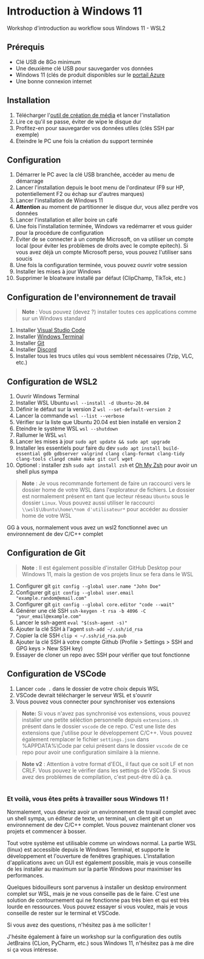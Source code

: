 # Introduction à Windows 11

Workshop d'introduction au workflow sous Windows 11 - WSL2

## Prérequis

- Clé USB de 8Go minimum
- Une deuxième clé USB pour sauvegarder vos données
- Windows 11 (clés de produit disponibles sur le [portail Azure](https://portal.azure.com/#view/Microsoft_Azure_Education/EducationMenuBlade/~/software)
- Une bonne connexion internet

## Installation

1. Télécharger l'[outil de création de média](https://www.microsoft.com/fr-fr/software-download/windows11) et lancer l'installation
2. Lire ce qu'il se passe, éviter de wipe le disque dur
3. Profitez-en pour sauvegarder vos données utiles (clés SSH par exemple)
4. Eteindre le PC une fois la création du support terminée

## Configuration

1. Démarrer le PC avec la clé USB branchée, accéder au menu de démarrage
2. Lancer l'installation depuis le boot menu de l'ordinateur (F9 sur HP, potentiellement F2 ou échap sur d'autres marques)
3. Lancer l'installation de Windows 11
4. **Attention** au moment de partitionner le disque dur, vous allez perdre vos données
5. Lancer l'installation et aller boire un café
6. Une fois l'installation terminée, Windows va redémarrer et vous guider pour la procédure de configuration
7. Eviter de se connecter à un compte Microsoft, on va utiliser un compte local (pour éviter les problèmes de droits avec le compte epitech). Si vous avez déjà un compte Microsoft perso, vous pouvez l'utiliser sans soucis
8. Une fois la configuration terminée, vous pouvez ouvrir votre session
9. Installer les mises à jour Windows
10. Supprimer le bloatware installé par défaut (ClipChamp, TikTok, etc.)

## Configuration de l'environnement de travail

> **Note** : Vous pouvez (devez ?) installer toutes ces applications comme sur un Windows standard

1. Installer [Visual Studio Code](https://code.visualstudio.com/)
2. Installer [Windows Terminal](https://www.microsoft.com/fr-fr/p/windows-terminal/9n0dx20hk701?activetab=pivot:overviewtab)
3. Installer [Git](https://git-scm.com/download/win)
4. Installer [Discord](https://discord.com/download)
5. Installer tous les trucs utiles qui vous semblent nécessaires (7zip, VLC, etc.)

## Configuration de WSL2

1. Ouvrir Windows Terminal
2. Installer WSL Ubuntu `wsl --install -d Ubuntu-20.04`
3. Définir le défaut sur la version 2 `wsl --set-default-version 2`
6. Lancer la commande `wsl --list --verbose`
7. Vérifier sur la liste que Ubuntu 20.04 est bien installé en version 2
8. Eteindre le système WSL `wsl --shutdown`
9. Rallumer le WSL `wsl`
10. Lancer les mises à jour `sudo apt update && sudo apt upgrade`
11. Installer les essentiels pour faire du dev `sudo apt install build-essential gdb gdbserver valgrind clang clang-format clang-tidy clang-tools clangd cmake make git curl wget`
12. Optionel : installer zsh `sudo apt install zsh` et  [Oh My Zsh](https://ohmyz.sh/) pour avoir un shell plus sympa

> **Note** : Je vous recommande fortement de faire un raccourci vers le dossier home de votre WSL dans l'explorateur de fichiers. Le dossier est normalement présent en tant que lecteur réseau `Ubuntu` sous le dossier `Linux`. Vous pouvez aussi utiliser le raccourci `\\wsl$\Ubuntu\home\*nom d'utilisateur*` pour accéder au dossier home de votre WSL

GG à vous, normalement vous avez un wsl2 fonctionnel avec un environnement de dev C/C++ complet

## Configuration de Git

> **Note** : Il est également possible d'installer GitHub Desktop pour Windows 11, mais la gestion de vos projets linux se fera dans le WSL

1. Configurer git `git config --global user.name "John Doe"`
2. Configurer git `git config --global user.email "example.random@email.com"`
3. Configurer git `git config --global core.editor "code --wait"`
4. Générer une clé SSH `ssh-keygen -t rsa -b 4096 -C "your_email@example.com"`
5. Lancer le ssh-agent `eval "$(ssh-agent -s)"`
6. Ajouter la clé SSH à l'agent `ssh-add ~/.ssh/id_rsa`
7. Copier la clé SSH `clip < ~/.ssh/id_rsa.pub`
8. Ajouter la clé SSH à votre compte Github (Profile > Settings > SSH and GPG keys > New SSH key)
9. Essayer de cloner un repo avec SSH pour vérifier que tout fonctionne

## Configuration de VSCode

1. Lancer `code .` dans le dossier de votre choix depuis WSL
2. VSCode devrait télécharger le serveur WSL et s'ouvrir
3. Vous pouvez vous connecter pour synchroniser vos extensions

> **Note:** Si vous n'avez pas synchronisé vos extensions, vous pouvez installer une petite séléction personnelle depuis `extensions.sh` présent dans le dossier `vscode` de ce repo. C'est une liste des extensions que j'utilise pour le développement C/C++. Vous pouvez également remplacer le fichier `settings.json` dans %APPDATA%\Code par celui présent dans le dossier `vscode` de ce repo pour avoir une configuration similaire à la mienne.

> **Note v2** : Attention à votre format d'EOL, il faut que ce soit LF et non CRLF. Vous pouvez le vérifier dans les settings de VSCode. Si vous avez des problèmes de compilation, c'est peut-être dû à ça.

#

### Et voilà, vous êtes prêts à travailler sous Windows 11 !

Normalement, vous devriez avoir un environnement de travail complet avec un shell sympa, un éditeur de texte, un terminal, un client git et un environnement de dev C/C++ complet. Vous pouvez maintenant cloner vos projets et commencer à bosser.

Tout votre système est utilisable comme un windows normal. La partie WSL (linux) est accessible depuis le Windows Terminal, et supporte le développement et l'ouverture de fenêtres graphiques. L'installation d'applications avec un GUI est également possible, mais je vous conseille de les installer au maximum sur la partie Windows pour maximiser les performances.

Quelques bidouilleurs sont parvenus à installer un desktop environment complet sur WSL, mais je ne vous conseille pas de le faire. C'est une solution de contournement qui ne fonctionne pas très bien et qui est très lourde en ressources. Vous pouvez essayer si vous voulez, mais je vous conseille de rester sur le terminal et VSCode.

Si vous avez des questions, n'hésitez pas à me solliciter !

J'hésite également à faire un workshop sur la configuration des outils JetBrains (CLion, PyCharm, etc.) sous Windows 11, n'hésitez pas à me dire si ça vous intéresse.